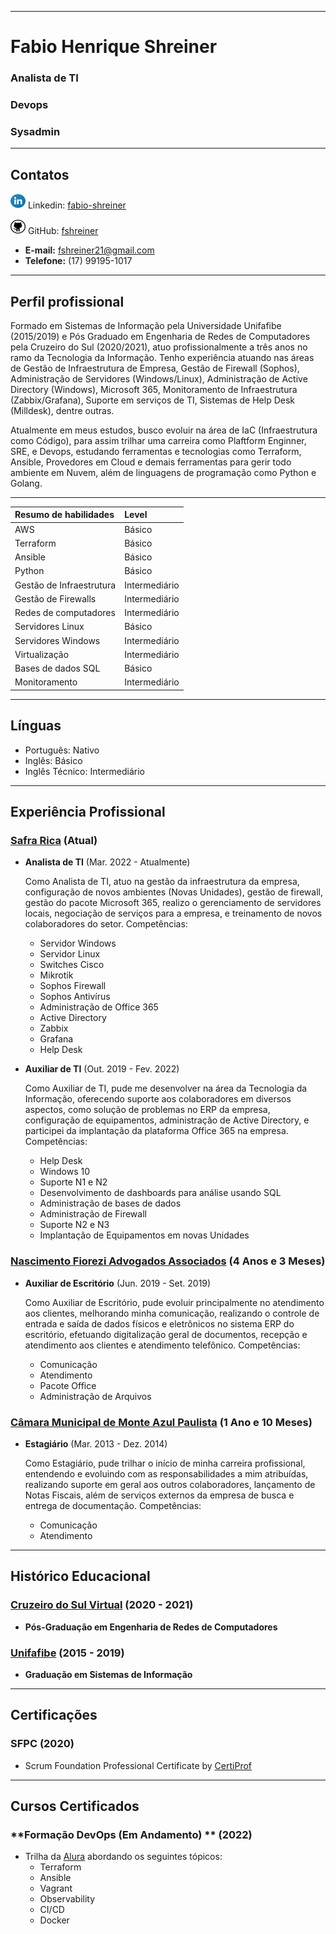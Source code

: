 * * *
# **Fabio Henrique Shreiner**
### Analista de TI
### Devops
### Sysadmin

---
## **Contatos**

![LinkedIn](./images/resized-linkedin-icon.svg) Linkedin: [fabio-shreiner](https://www.linkedin.com/in/fabio-shreiner/)

![GitHub](./images/resized-github-icon.svg) GitHub: [fshreiner](https://github.com/fshreiner)

[//]: # (<table>)
[//]: # (    <tr>)
[//]: # (        <td><img src="./images/linkedin-icon.svg" alt="Linkedin" width="35" height="40"></td>)
[//]: # (        <td><a href="https://www.linkedin.com/in/fabio-shreiner/" style="color: white">fabio-shreiner</a></td>)
[//]: # (        <td><img src="./images/github-icon.svg" alt="GitHub" width="35" height="40"></td>)
[//]: # (        <td><a href="https://github.com/fshreiner" style="color: white">fshreiner</a></td>)
[//]: # (    </tr>)
[//]: # (</table>)

* **E-mail:** fshreiner21@gmail.com
* **Telefone:** (17) 99195-1017

---
## **Perfil profissional**

Formado em Sistemas de Informação pela Universidade Unifafibe (2015/2019) e Pós Graduado em Engenharia de Redes de Computadores pela Cruzeiro do Sul (2020/2021), atuo profissionalmente a três anos no ramo da Tecnologia da Informação. Tenho experiência atuando nas áreas de Gestão de Infraestrutura de Empresa, Gestão de Firewall (Sophos), Administração de Servidores (Windows/Linux), Administração de Active Directory (Windows), Microsoft 365, Monitoramento de Infraestrutura (Zabbix/Grafana), Suporte em serviços de TI, Sistemas de Help Desk (Milldesk), dentre outras. 

Atualmente em meus estudos, busco evoluir na área de IaC (Infraestrutura como Código), para assim trilhar uma carreira como Plaftform Enginner, SRE, e Devops, estudando ferramentas e tecnologias como Terraform, Ansible, Provedores em Cloud e demais ferramentas para gerir todo ambiente em Nuvem, além de linguagens de programação como Python e Golang.

---

| **Resumo de habilidades**       | **Level**     |
|:--------------------------------|:--------------|
| AWS                             | Básico        |
| Terraform                       | Básico        |
| Ansible                         | Básico        |
| Python                          | Básico        |
| Gestão de Infraestrutura        | Intermediário |
| Gestão de Firewalls             | Intermediário |
| Redes de computadores           | Intermediário |
| Servidores Linux                | Básico        |
| Servidores Windows              | Intermediário |
| Virtualização                   | Intermediário |
| Bases de dados SQL              | Básico        |
| Monitoramento                   | Intermediário |

---
## **Línguas**
- Português: Nativo
- Inglês: Básico
- Inglês Técnico: Intermediário


---
## **Experiência Profissional**

### **[Safra Rica](https://www.safrarica.com.br)** (Atual)

 - **Analista de TI** (Mar. 2022 - Atualmente)

    Como Analista de TI, atuo na gestão da infraestrutura da empresa, configuração de novos ambientes (Novas Unidades), gestão de firewall, gestão do pacote Microsoft 365, realizo o gerenciamento de servidores locais, negociação de serviços para a empresa, e treinamento de novos colaboradores do setor. 
    Competências:
    - Servidor Windows
    - Servidor Linux
    - Switches Cisco
    - Mikrotik
    - Sophos Firewall
    - Sophos Antivírus
    - Administração de Office 365
    - Active Directory
    - Zabbix
    - Grafana
    - Help Desk

 - **Auxiliar de TI** (Out. 2019 - Fev. 2022)

    Como Auxiliar de TI, pude me desenvolver na área da Tecnologia da Informação, oferecendo suporte aos colaboradores em diversos aspectos, como solução de problemas no ERP da empresa, configuração de equipamentos, administração de Active Directory, e participei da implantação da plataforma Office 365 na empresa.
    Competências:
    - Help Desk
    - Windows 10
    - Suporte N1 e N2
    - Desenvolvimento de dashboards para análise usando SQL
    - Administração de bases de dados
    - Administração de Firewall
    - Suporte N2 e N3
    - Implantação de Equipamentos em novas Unidades


### **[Nascimento Fiorezi Advogados Associados](https://nfadv.com.br)** (4 Anos e 3 Meses)

 - **Auxiliar de Escritório** (Jun. 2019 - Set. 2019)

    Como Auxiliar de Escritório, pude evoluir principalmente no atendimento aos clientes, melhorando minha comunicação, realizando o controle de entrada e saída de dados físicos e eletrônicos no sistema ERP do escritório, efetuando digitalização geral de documentos, recepção e atendimento aos clientes e atendimento telefônico. 
    Competências:
    - Comunicação
    - Atendimento
    - Pacote Office
    - Administração de Arquivos


### **[Câmara Municipal de Monte Azul Paulista](https://www.camaramonteazul.sp.gov.br)** (1 Ano e 10 Meses)

 - **Estagiário** (Mar. 2013 - Dez. 2014)

    Como Estagiário, pude trilhar o início de minha carreira profissional, entendendo e evoluindo com as responsabilidades a mim atribuídas, realizando suporte em geral aos outros colaboradores, lançamento de Notas Fiscais, além de serviços externos da empresa de busca e entrega de documentação.
    Competências:
    - Comunicação
    - Atendimento

---
## **Histórico Educacional**

 ### **[Cruzeiro do Sul Virtual](https://www.cruzeirodosulvirtual.com.br)** (2020 - 2021)
 - **Pós-Graduação em Engenharia de Redes de Computadores**
 
 ### **[Unifafibe](https://unifafibe.com.br/)** (2015 - 2019)
 - **Graduação em Sistemas de Informação**

---
## **Certificações**

 ### **SFPC** (2020)
 - Scrum Foundation Professional Certificate by [CertiProf](https://certiprof.com/)

---
## **Cursos Certificados**

 ### **Formação DevOps (Em Andamento) ** (2022)
 - Trilha da [Alura](https://www.alura.com.br/) abordando os seguintes tópicos:
   - Terraform
   - Ansible
   - Vagrant
   - Observability
   - CI/CD
   - Docker
